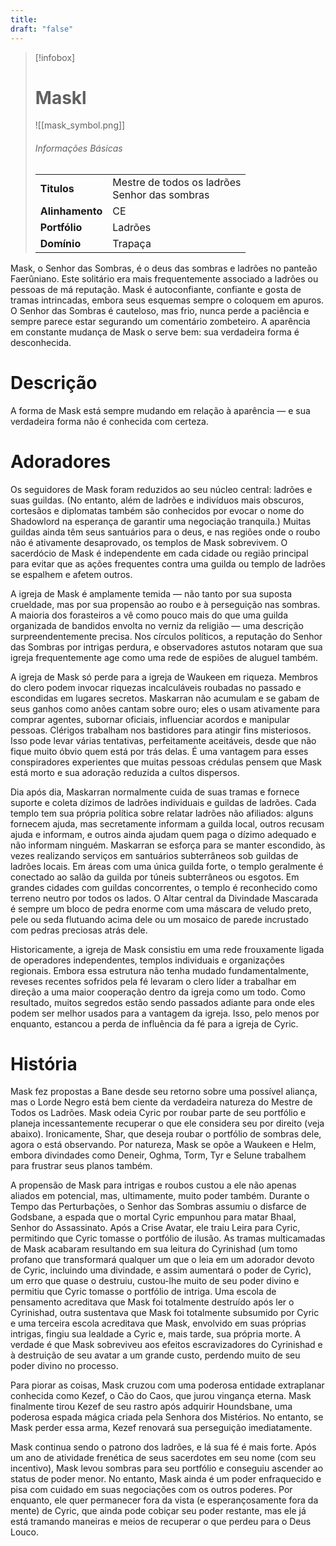```yaml
---
title: 
draft: "false"
---
```

> [!infobox]
> # Maskl
> ![[mask_symbol.png]]
> ###### Informações Básicas
> | | |
> | ---- | ---- |
> | **Titulos** | Mestre de todos os ladrões<br/>Senhor das sombras |
> | **Alinhamento** | CE |
> | **Portfólio** | Ladrões |
> | **Domínio** | Trapaça |

Mask, o Senhor das Sombras, é o deus das sombras e ladrões no panteão Faerûniano. Este solitário era mais frequentemente associado a ladrões ou pessoas de má reputação. Mask é autoconfiante, confiante e gosta de tramas intrincadas, embora seus esquemas sempre o coloquem em apuros. O Senhor das Sombras é cauteloso, mas frio, nunca perde a paciência e sempre parece estar segurando um comentário zombeteiro. A aparência em constante mudança de Mask o serve bem: sua verdadeira forma é desconhecida.

# Descrição
A forma de Mask está sempre mudando em relação à aparência — e sua verdadeira forma não é conhecida com certeza.

# Adoradores
Os seguidores de Mask foram reduzidos ao seu núcleo central: ladrões e suas guildas. (No entanto, além de ladrões e indivíduos mais obscuros, cortesãos e diplomatas também são conhecidos por evocar o nome do Shadowlord na esperança de garantir uma negociação tranquila.) Muitas guildas ainda têm seus santuários para o deus, e nas regiões onde o roubo não é ativamente desaprovado, os templos de Mask sobrevivem. O sacerdócio de Mask é independente em cada cidade ou região principal para evitar que as ações frequentes contra uma guilda ou templo de ladrões se espalhem e afetem outros.

A igreja de Mask é amplamente temida — não tanto por sua suposta crueldade, mas por sua propensão ao roubo e à perseguição nas sombras. A maioria dos forasteiros a vê como pouco mais do que uma guilda organizada de bandidos envolta no verniz da religião — uma descrição surpreendentemente precisa. Nos círculos políticos, a reputação do Senhor das Sombras por intrigas perdura, e observadores astutos notaram que sua igreja frequentemente age como uma rede de espiões de aluguel também.

A igreja de Mask só perde para a igreja de Waukeen em riqueza. Membros do clero podem invocar riquezas incalculáveis ​​roubadas no passado e escondidas em lugares secretos. Maskarran não acumulam e se gabam de seus ganhos como anões cantam sobre ouro; eles o usam ativamente para comprar agentes, subornar oficiais, influenciar acordos e manipular pessoas. Clérigos trabalham nos bastidores para atingir fins misteriosos. Isso pode levar várias tentativas, perfeitamente aceitáveis, desde que não fique muito óbvio quem está por trás delas. É uma vantagem para esses conspiradores experientes que muitas pessoas crédulas pensem que Mask está morto e sua adoração reduzida a cultos dispersos.

Dia após dia, Maskarran normalmente cuida de suas tramas e fornece suporte e coleta dízimos de ladrões individuais e guildas de ladrões. Cada templo tem sua própria política sobre relatar ladrões não afiliados: alguns fornecem ajuda, mas secretamente informam a guilda local, outros recusam ajuda e informam, e outros ainda ajudam quem paga o dízimo adequado e não informam ninguém. Maskarran se esforça para se manter escondido, às vezes realizando serviços em santuários subterrâneos sob guildas de ladrões locais. Em áreas com uma única guilda forte, o templo geralmente é conectado ao salão da guilda por túneis subterrâneos ou esgotos. Em grandes cidades com guildas concorrentes, o templo é reconhecido como terreno neutro por todos os lados. O Altar central da Divindade Mascarada é sempre um bloco de pedra enorme com uma máscara de veludo preto, pele ou seda flutuando acima dele ou um mosaico de parede incrustado com pedras preciosas atrás dele.

Historicamente, a igreja de Mask consistiu em uma rede frouxamente ligada de operadores independentes, templos individuais e organizações regionais. Embora essa estrutura não tenha mudado fundamentalmente, reveses recentes sofridos pela fé levaram o clero líder a trabalhar em direção a uma maior cooperação dentro da igreja como um todo. Como resultado, muitos segredos estão sendo passados ​​adiante para onde eles podem ser melhor usados ​​para a vantagem da igreja. Isso, pelo menos por enquanto, estancou a perda de influência da fé para a igreja de Cyric.

# História
Mask fez propostas a Bane desde seu retorno sobre uma possível aliança, mas o Lorde Negro está bem ciente da verdadeira natureza do Mestre de Todos os Ladrões. Mask odeia Cyric por roubar parte de seu portfólio e planeja incessantemente recuperar o que ele considera seu por direito (veja abaixo). Ironicamente, Shar, que deseja roubar o portfólio de sombras dele, agora o está observando. Por natureza, Mask se opõe a Waukeen e Helm, embora divindades como Deneir, Oghma, Torm, Tyr e Selune trabalhem para frustrar seus planos também.

A propensão de Mask para intrigas e roubos custou a ele não apenas aliados em potencial, mas, ultimamente, muito poder também. Durante o Tempo das Perturbações, o Senhor das Sombras assumiu o disfarce de Godsbane, a espada que o mortal Cyric empunhou para matar Bhaal, Senhor do Assassinato. Após a Crise Avatar, ele traiu Leira para Cyric, permitindo que Cyric tomasse o portfólio de ilusão. As tramas multicamadas de Mask acabaram resultando em sua leitura do Cyrinishad (um tomo profano que transformará qualquer um que o leia em um adorador devoto de Cyric, incluindo uma divindade, e assim aumentará o poder de Cyric), um erro que quase o destruiu, custou-lhe muito de seu poder divino e permitiu que Cyric tomasse o portfólio de intriga. Uma escola de pensamento acreditava que Mask foi totalmente destruído após ler o Cyrinishad, outra sustentava que Mask foi totalmente subsumido por Cyric e uma terceira escola acreditava que Mask, envolvido em suas próprias intrigas, fingiu sua lealdade a Cyric e, mais tarde, sua própria morte. A verdade é que Mask sobreviveu aos efeitos escravizadores do Cyrinishad e à destruição de seu avatar a um grande custo, perdendo muito de seu poder divino no processo.

Para piorar as coisas, Mask cruzou com uma poderosa entidade extraplanar conhecida como Kezef, o Cão do Caos, que jurou vingança eterna. Mask finalmente tirou Kezef de seu rastro após adquirir Houndsbane, uma poderosa espada mágica criada pela Senhora dos Mistérios. No entanto, se Mask perder essa arma, Kezef renovará sua perseguição imediatamente.

Mask continua sendo o patrono dos ladrões, e lá sua fé é mais forte. Após um ano de atividade frenética de seus sacerdotes em seu nome (com seu incentivo), Mask levou sombras para seu portfólio e conseguiu ascender ao status de poder menor. No entanto, Mask ainda é um poder enfraquecido e pisa com cuidado em suas negociações com os outros poderes. Por enquanto, ele quer permanecer fora da vista (e esperançosamente fora da mente) de Cyric, que ainda pode cobiçar seu poder restante, mas ele já está tramando maneiras e meios de recuperar o que perdeu para o Deus Louco.